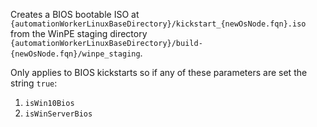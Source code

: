 Creates a BIOS bootable ISO at `{automationWorkerLinuxBaseDirectory}/kickstart_{newOsNode.fqn}.iso` from the WinPE staging directory `{automationWorkerLinuxBaseDirectory}/build-{newOsNode.fqn}/winpe_staging`. 

Only applies to BIOS kickstarts so if any of these parameters are set the string `true`:

1. `isWin10Bios`
2. `isWinServerBios`